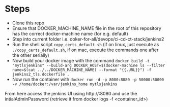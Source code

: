 # Steps

- Clone this repo
- Ensure that DOCKER_MACHINE_NAME file in the root of this repository has the correct docker-machine name (for e.g. default)
- Step into current folder i.e. doker-for-all/devops/ci-cd-ct-stack/jenkins2
- Run the shell script `copy_certs_default.sh` (if on linux, just execute as `./copy_certs_default.sh`, if on mac, execute the commands one after the other serially)
- Now build your docker image with the command `docker build -t "mytlsjenkins" --build-arg DOCKER_HOST=$(docker-machine ls --filter name=$(cat ../../DOCKER_MACHINE_NAME) --format "{{.URL}}") -f jenkins2_tls.dockerfile .`
- Now run the container with `docker run -d -p 8080:8080 -p 50000:50000 -v /home/docker:/var/jenkins_home mytlsjenkins`

From here access the jenkins UI using http://<docker-machine-ip>:8080 and use the intialAdminPassword (retrieve it from docker logs -f <container_id>)
